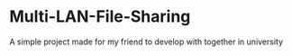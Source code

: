 # Multi-LAN-File-Sharing
A simple project made for my friend to develop with together in university
